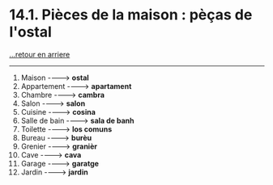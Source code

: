# 14.1. Pièces de la maison : pèças de l'ostal

[...retour en arriere](../../../menu_fiches.md)

---

1. Maison  ----> **ostal**
2. Appartement  ----> **apartament**
3. Chambre  ----> **cambra**
4. Salon  ----> **salon**
5. Cuisine  ----> **cosina**
6. Salle de bain  ----> **sala de banh**
7. Toilette  ----> **los comuns**
8. Bureau  ----> **burèu**
9. Grenier  ----> **granièr**
10. Cave  ----> **cava**
11. Garage  ----> **garatge**
12. Jardin  ----> **jardin**